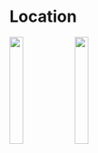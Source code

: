 # Location

<p>
<img src="https://user-images.githubusercontent.com/118950801/227441292-83813bfc-8b26-4892-b4b7-5329d16c2d78.png"width=22%height=35%>
<img src="https://user-images.githubusercontent.com/118950801/227441295-1f680682-ea70-463d-b76c-3fc43494b775.png"width=22%height=35%>

</p>
